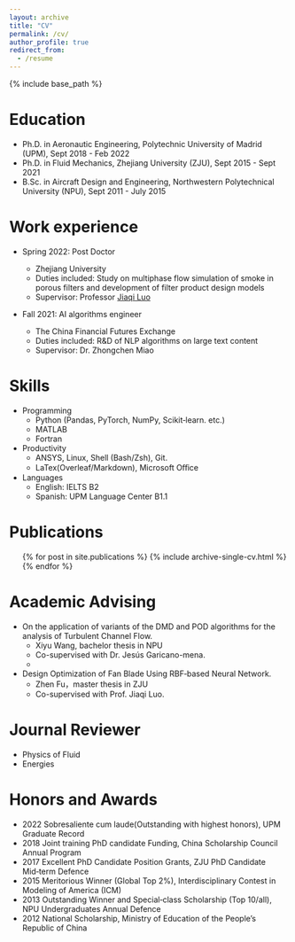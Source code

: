 ```yaml
---
layout: archive
title: "CV"
permalink: /cv/
author_profile: true
redirect_from:
  - /resume
---
```


{% include base_path %}

Education
======
* Ph.D. in Aeronautic Engineering, Polytechnic University of Madrid (UPM), Sept 2018 - Feb 2022
* Ph.D. in Fluid Mechanics, Zhejiang University (ZJU), Sept 2015 - Sept 2021
* B.Sc. in Aircraft Design and Engineering, Northwestern Polytechnical University (NPU), Sept 2011 - July 2015

Work experience
======
* Spring 2022: Post Doctor
  * Zhejiang University
  * Duties included: Study on multiphase flow simulation of smoke in porous filters and development of filter product design models
  * Supervisor: Professor [Jiaqi Luo](https://person.zju.edu.cn/en/0018086)

* Fall 2021: AI algorithms engineer
  * The China Financial Futures Exchange
  * Duties included: R&D of NLP algorithms on large text content
  * Supervisor: Dr. Zhongchen Miao
  
Skills
======
* Programming
  * Python (Pandas, PyTorch, NumPy, Scikit‑learn. etc.)
  * MATLAB
  * Fortran
* Productivity
  * ANSYS, Linux, Shell (Bash/Zsh), Git.
  * LaTex(Overleaf/Markdown), Microsoft Oﬀice
* Languages
  * English: IELTS B2
  * Spanish: UPM Language Center B1.1

Publications
======
  <ul>{% for post in site.publications %}
    {% include archive-single-cv.html %}
  {% endfor %}</ul>

Academic Advising
======
* On the application of variants of the DMD and POD algorithms for the analysis of Turbulent Channel Flow.
  * Xiyu Wang, bachelor thesis in NPU
  * Co-supervised with Dr. Jesús Garicano-mena.
  * 
* Design Optimization of Fan Blade Using RBF‑based Neural Network.
  * Zhen Fu，master thesis in ZJU
  * Co-supervised with Prof. Jiaqi Luo.

Journal Reviewer
======
* Physics of Fluid
* Energies

Honors and Awards
======
* 2022  Sobresaliente cum laude(Outstanding with highest honors), UPM Graduate Record
* 2018  Joint training PhD candidate Funding, China Scholarship Council Annual Program
* 2017  Excellent PhD Candidate Position Grants, ZJU PhD Candidate Mid‑term Defence
* 2015  Meritorious Winner (Global Top 2%), Interdisciplinary Contest in Modeling of America (ICM)
* 2013  Outstanding Winner and Special‑class Scholarship (Top 10/all), NPU Undergraduates Annual Defence
* 2012  National Scholarship, Ministry of Education of the People’s Republic of China
